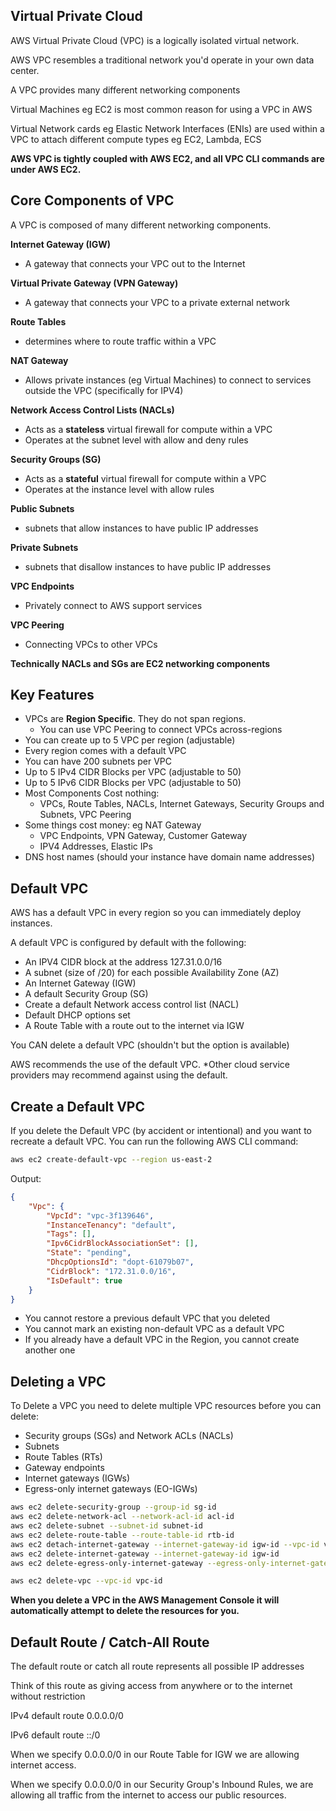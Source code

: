 ## Virtual Private Cloud

AWS Virtual Private Cloud (VPC) is a logically isolated virtual network.

AWS VPC resembles a traditional network you'd operate in your own data center.

A VPC provides many different networking components

Virtual Machines eg EC2 is most common reason for using a VPC in AWS

Virtual Network cards eg Elastic Network Interfaces (ENIs) are used within a VPC to attach different compute types eg EC2, Lambda, ECS


**AWS VPC is tightly coupled with AWS EC2, and all VPC CLI commands are under AWS EC2.**

## Core Components of VPC

A VPC is composed of many different networking components.

**Internet Gateway (IGW)**
- A gateway that connects your VPC out to the Internet

**Virtual Private Gateway (VPN Gateway)**
- A gateway that connects your VPC to a private external network

**Route Tables**
- determines where to route traffic within a VPC

**NAT Gateway**
- Allows private instances (eg Virtual Machines) to connect to services outside the VPC (specifically for IPV4)

**Network Access Control Lists (NACLs)**
- Acts as a **stateless** virtual firewall for compute within a VPC
- Operates at the subnet level with allow and deny rules

**Security Groups (SG)**
- Acts as a **stateful** virtual firewall for compute within a VPC
- Operates at the instance level with allow rules

**Public Subnets**
- subnets that allow instances to have public IP addresses

**Private Subnets**
- subnets that disallow instances to have public IP addresses

**VPC Endpoints**
- Privately connect to AWS support services

**VPC Peering**
- Connecting VPCs to other VPCs

**Technically NACLs and SGs are EC2 networking components**

## Key Features

- VPCs are **Region Specific**. They do not span regions.
    - You can use VPC Peering to connect VPCs across-regions
- You can create up to 5 VPC per region (adjustable)
- Every region comes with a default VPC
- You can have 200 subnets per VPC
- Up to 5 IPv4 CIDR Blocks per VPC (adjustable to 50)
- Up to 5 IPv6 CIDR Blocks per VPC (adjustable to 50)
- Most Components Cost nothing:
    - VPCs, Route Tables, NACLs, Internet Gateways, Security Groups and Subnets, VPC Peering
- Some things cost money: eg NAT Gateway
    - VPC Endpoints, VPN Gateway, Customer Gateway
    - IPV4 Addresses, Elastic IPs
- DNS host names (should your instance have domain name addresses)


## Default VPC

AWS has a default VPC in every region so you can immediately deploy instances.

A default VPC is configured by default with the following:

- An IPV4 CIDR block at the address 127.31.0.0/16
- A subnet (size of /20) for each possible Availability Zone (AZ)
- An Internet Gateway (IGW)
- A default Security Group (SG)
- Create a default Network access control list (NACL)
- Default DHCP options set
- A Route Table with a route out to the internet via IGW

You CAN delete a default VPC (shouldn't but the option is available)

AWS recommends the use of the default VPC. *Other cloud service providers may recommend against using the default.

## Create a Default VPC

If you delete the Default VPC (by accident or intentional) and you want to recreate a default VPC. You can run the following AWS CLI command:

```sh
aws ec2 create-default-vpc --region us-east-2
```

Output:

```json
{
    "Vpc": {
        "VpcId": "vpc-3f139646",
        "InstanceTenancy": "default",
        "Tags": [],
        "Ipv6CidrBlockAssociationSet": [],
        "State": "pending",
        "DhcpOptionsId": "dopt-61079b07",
        "CidrBlock": "172.31.0.0/16",
        "IsDefault": true
    }
}
```

- You cannot restore a previous default VPC that you deleted
- You cannot mark an existing non-default VPC as a default VPC
- If you already have a default VPC in the Region, you cannot create another one

## Deleting a VPC

To Delete a VPC you need to delete multiple VPC resources before you can delete:
- Security groups (SGs) and Network ACLs (NACLs)
- Subnets
- Route Tables (RTs)
- Gateway endpoints
- Internet gateways (IGWs)
- Egress-only internet gateways (EO-IGWs)

```sh
aws ec2 delete-security-group --group-id sg-id
aws ec2 delete-network-acl --network-acl-id acl-id
aws ec2 delete-subnet --subnet-id subnet-id
aws ec2 delete-route-table --route-table-id rtb-id
aws ec2 detach-internet-gateway --internet-gateway-id igw-id --vpc-id vpc-id
aws ec2 delete-internet-gateway --internet-gateway-id igw-id
aws ec2 delete-egress-only-internet-gateway --egress-only-internet-gateway-id eigw-id

aws ec2 delete-vpc --vpc-id vpc-id
```

**When you delete a VPC in the AWS Management Console it will automatically attempt to delete the resources for you.**

## Default Route / Catch-All Route

The default route or catch all route represents all possible IP addresses

Think of this route as giving access from anywhere or to the internet without restriction

IPv4 default route
0.0.0.0/0

IPv6 default route
::/0

When we specify 0.0.0.0/0 in our Route Table for IGW we are allowing internet access.

When we specify 0.0.0.0/0 in our Security Group's Inbound Rules, we are allowing all traffic from the internet to access our public resources.

